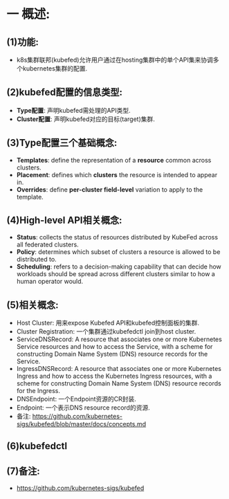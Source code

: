 # 一 概述:
## (1)功能:
- k8s集群联邦(kubefed)允许用户通过在hosting集群中的单个API集来协调多个kubernetes集群的配置.

## (2)kubefed配置的信息类型:
- **Type配置**: 声明kubefed需处理的API类型.
- **Cluster配置**: 声明kubefed对应的目标(target)集群.

## (3)Type配置三个基础概念:
- **Templates**: define the representation of a **resource** common across clusters.
- **Placement**: defines which **clusters** the resource is intended to appear in.
- **Overrides**: define **per-cluster field-level** variation to apply to the template.

## (4)High-level API相关概念:
- **Status**: collects the status of resources distributed by KubeFed across all federated clusters.
- **Policy**: determines which subset of clusters a resource is allowed to be distributed to.
- **Scheduling**: refers to a decision-making capability that can decide how workloads should be spread across different clusters similar to how a human operator would.

## (5)相关概念:
- Host Cluster: 用来expose Kubefed API和kubefed控制面板的集群.
- Cluster Registration: 一个集群通过kubefedctl join到host cluster.
- ServiceDNSRecord: A resource that associates one or more Kubernetes Service resources and how to access the Service, with a scheme for constructing Domain Name System (DNS) resource records for the Service.
- IngressDNSRecord: A resource that associates one or more Kubernetes Ingress and how to access the Kubernetes Ingress resources, with a scheme for constructing Domain Name System (DNS) resource records for the Ingress.
- DNSEndpoint: 一个Endpoint资源的CR封装.
- Endpoint: 一个表示DNS resource record的资源.
- 备注: https://github.com/kubernetes-sigs/kubefed/blob/master/docs/concepts.md

## (6)kubefedctl

## (7)备注:
- https://github.com/kubernetes-sigs/kubefed
